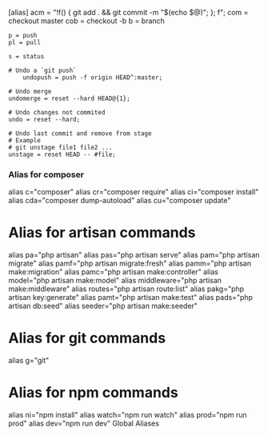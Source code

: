 [alias]
acm = "!f() { git add . && git commit -m \"$(echo $@)\"; }; f";
com = checkout master
cob = checkout -b
b = branch

    p = push
    pl = pull

    s = status

    # Undo a `git push`
    	undopush = push -f origin HEAD^:master;

    # Undo merge
    undomerge = reset --hard HEAD@{1};

    # Undo changes not commited
    undo = reset --hard;

    # Undo last commit and remove from stage
    # Example
    # git unstage file1 file2 ...
    unstage = reset HEAD -- #file;

### Alias for composer

alias c="composer"
alias cr="composer require"
alias ci="composer install"
alias cda="composer dump-autoload"
alias cu="composer update"

# Alias for artisan commands

alias pa="php artisan"
alias pas="php artisan serve"
alias pam="php artisan migrate"
alias pamf="php artisan migrate:fresh"
alias pamm="php artisan make:migration"
alias pamc="php artisan make:controller"
alias model="php artisan make:model"
alias middleware="php artisan make:middleware"
alias routes="php artisan route:list"
alias pakg="php artisan key:generate"
alias pamt="php artisan make:test"
alias pads="php artisan db:seed"
alias seeder="php artisan make:seeder"

# Alias for git commands

alias g="git"

# Alias for npm commands

alias ni="npm install"
alias watch="npm run watch"
alias prod="npm run prod"
alias dev="npm run dev"
Global Aliases
